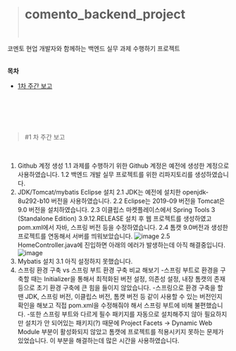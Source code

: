 > # comento_backend_project
> <br/>
코멘토 현업 개발자와 함께하는 백엔드 실무 과제 수행하기 프로젝트<br/><br/>

**목차**
- [1차 주간 보고](#1차-주간-보고)

<br/><br/><br/><br/>
> #1 차 주간 보고
<br/>

1.	Github 계정 생성
  1.1	과제를 수행하기 위한 Github 계정은 예전에 생성한 계정으로 사용하였습니다. 
  1.2	백엔드 개발 실무 프로젝트를 위한 리파지토리를 생성하였습니다.
2.	JDK/Tomcat/mybatis Eclipse 설치
  2.1	JDK는 예전에 설치한 openjdk-8u292-b10 버전을 사용하였습니다.
  2.2	Eclipse는 2019-09 버전을 Tomcat은 9.0 버전을 설치하였습니다.
  2.3	이클립스 마켓플레이스에서 Spring Tools 3 (Standalone Edition) 3.9.12.RELEASE 설치 후 웹 프로젝트를 생성하였고 pom.xml에서 자바, 스프링 버전 등을 수정하였습니다.
  2.4	톰캣 9.0버전과 생성한 프로젝트를 연동해서 서버를 띄워보았습니다.
  ![image](https://user-images.githubusercontent.com/74872542/212348734-f9310236-9674-486e-985b-2e221615229f.png)
  2.5	HomeController.java에 진입하면 아래의 에러가 발생하는데 아직 해결중입니다.
  ![image](https://user-images.githubusercontent.com/74872542/212348795-a2607f89-73ae-4064-b138-e06025fae46e.png)
3.	Mybatis 설치
  3.1 아직 설정하지 못했습니다.
4.	스프링 환경 구축 vs 스프링 부트 환경 구축 비교 해보기
  -스프링 부트로 환경을 구축할 때는 Initializer을 통해서 최적화된 버전 설정, 의존성 설정, 내장 톰캣의 존재 등으로 초기 환경 구축에 큰 힘을 들이지 않았습니다.
  -스프링으로 환경 구축을 할 땐 JDK, 스프링 버전, 이클립스 버전, 톰캣 버전 등 같이 사용할 수 있는 버전인지 확인을 해보고 직접 pom.xml을 수정해줘야 해서 스프링 부트에 비해 불편했습니다. 
  -또한 스프링 부트와 다르게 필수 패키지를 자동으로 설치해주지 않아 필요하지만 설치가 안 되어있는 패키지(?) 때문에 Project Facets -> Dynamic Web Module 부분이 활성화되지 않았고 톰캣에 프로젝트를 적용시키지 못하는 문제가 있었습니다. 이 부분을 해결하는데 많은 시간을 사용하였습니다.


